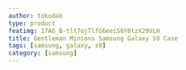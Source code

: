 ```yaml
---
author: tokodab
type: product
featimg: 17AG_B-tlt7ojTlfG6eeiS6Y0tzX29VLH
title: Gentleman Minions Samsung Galaxy S9 Case
tags: [samsung, galaxy, s9]
category: [samsung]
---
```

